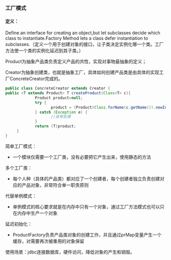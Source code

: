 ### 工厂模式

#### **定义：**

Define an interface for creating an object,but let subclasses decide which class to instantiate.Factory Method lets a class defer instantiation to subclasses.（定义一个用于创建对象的接口，让子类决定实例化哪一个类。工厂方法使一个类的实例化延迟到其子类。）

Product为抽象产品类负责定义产品的共性，实现对事物最抽象的定义；

Creator为抽象创建类，也就是抽象工厂，具体如何创建产品类是由具体的实现工厂ConcreteCreator完成的。

```java
public class ConcreteCreator extends Creator {
public <T extends Product> T createProduct(Class<T> c){
             Product product=null;
             try {
                    product = (Product)Class.forName(c.getName()).newInstance();
             } catch (Exception e) {
                    //异常处理
             }
             return (T)product;         
     }
}
```

简单工厂模式：

* 一个模块仅需要一个工厂类，没有必要把它产生出来，使用静态的方法

多个工厂类：

* 每个人种（具体的产品类）都对应了一个创建者，每个创建者独立负责创建对应的产品对象，非常符合单一职责原则

代替单例模式：

* 单例模式的核心要求就是在内存中只有一个对象，通过工厂方法模式也可以只在内存中生产一个对象

延迟初始化：

* ProductFactory负责产品类对象的创建工作，并且通过prMap变量产生一个缓存，对需要再次被重用的对象保留

使用场景：jdbc连接数据库，硬件访问，降低对象的产生和销毁。

